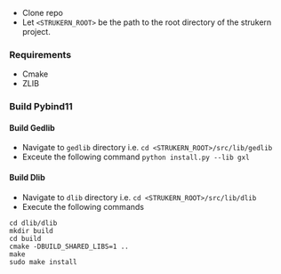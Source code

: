 - Clone repo
- Let `<STRUKERN_ROOT>` be the path to the root directory of the strukern project.

### Requirements
- Cmake
- ZLIB

### Build Pybind11


#### Build Gedlib
- Navigate to `gedlib` directory i.e. `cd <STRUKERN_ROOT>/src/lib/gedlib`
- Exceute the following command `python install.py --lib gxl`

#### Build Dlib
- Navigate to `dlib` directory i.e. `cd <STRUKERN_ROOT>/src/lib/dlib`
- Execute the following commands
```
cd dlib/dlib
mkdir build
cd build
cmake -DBUILD_SHARED_LIBS=1 ..
make
sudo make install
```